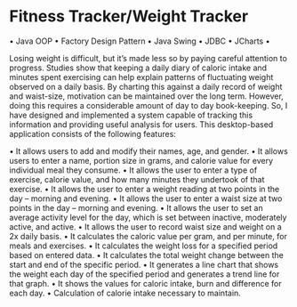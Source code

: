 # Fitness Tracker/Weight Tracker

• Java OOP • Factory Design Pattern • Java Swing • JDBC • JCharts •

Losing weight is difficult, but it’s made less so by paying careful attention to progress. Studies show that keeping a daily diary of caloric intake and minutes spent exercising can help explain patterns of fluctuating weight observed on a daily basis. By charting this against a daily record of weight and waist-size, motivation can be maintained over the long term.
However, doing this requires a considerable amount of day to day book-keeping. So, I have designed and implemented a system capable of tracking this information and providing useful analysis for users. This desktop-based application consists of the following features:

• It allows users to add and modify their names, age, and gender.
• It allows users to enter a name, portion size in grams, and calorie value for every individual meal they consume.
• It allows the user to enter a type of exercise, calorie value, and how many minutes they undertook of that exercise.
• It allows the user to enter a weight reading at two points in the day – morning and evening.
• It allows the user to enter a waist size at two points in the day – morning and evening.
• It allows the user to set an average activity level for the day, which is set between inactive, moderately active, and active.
• It allows the user to record waist size and weight on a 2x daily basis.
• It calculates the caloric value per gram, and per minute, for meals and exercises.
• It calculates the weight loss for a specified period based on entered data.
• It calculates the total weight change between the start and end of the specific period.
• It generates a line chart that shows the weight each day of the specified period and generates a trend line for that graph.
• It shows the values for caloric intake, burn and difference for each day.
• Calculation of calorie intake necessary to maintain.
